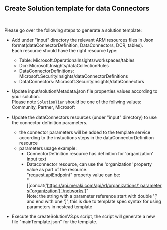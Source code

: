 <h2>Create Solution template for data Connectors</h2></br>

Please go over the following steps to generate a solution template:
- Add under "input" directory the relevant ARM resources files in Json format(dataConnectorDefinition, DataConnectors, DCR, tables). </br>
Each resource should have the right resource type:
  - Table: Microsoft.OperationalInsights/workspaces/tables
  - Dcr: Microsoft.Insights/dataCollectionRules
  - DataConnectorDefinitions: Microsoft.SecurityInsights/dataConnectorDefinitions
  - DataConnectors: Microsoft.SecurityInsights/dataConnectors

- Update input/solutionMetadata.json file properties values according to your solution.</br>
Please note `SolutionTier` should be one of the follwing values: Community, Partner, Microsoft
- Update the dataConnectors resources (under "input" directory) to use the connector definition parameters. </br>
   - the connector parameters will be added to the template service according to the instuctions steps in the dataConnectorDefinition resource
   - parameters usage example: 
     - ConnectorDefinition resource has definition for 'organization' input text
     - Dataconnector resource, can use the 'organization' property value as part of the resource.</br>
    "request.apiEndpoint" property value can be: </br>
   "[[concat('https://api.meraki.com/api/v1/organizations/',parameters('organization'),'/networks']" </br>
   Note: the string with a parameter reference start with double '[' and end with one ']', this is due to template spec syntax for using parameters in nestead template
- Execute the createSolutionV3.ps script, the script will generate a new file "mainTemplate.json" for the template.